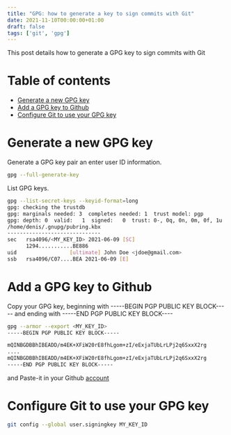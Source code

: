 ```yaml
---
title: "GPG: how to generate a key to sign commits with Git"
date: 2021-11-10T00:00:00+01:00
draft: false
tags: ['git', 'gpg']
---
```


This post details how to generate a GPG key to sign commits with Git

# Table of contents

* [Generate a new GPG key](#generate-a-new-gpg_key)
* [Add a GPG key to Github](#add-a-gpg-key-to-github)
* [Configure Git to use your GPG key](#configure-git-to-use-your-gpg-key)

# Generate a new GPG key

Generate a GPG key pair an enter user ID information.

```bash
gpg --full-generate-key
```

List GPG keys. 

```bash
gpg --list-secret-keys --keyid-format=long
gpg: checking the trustdb
gpg: marginals needed: 3  completes needed: 1  trust model: pgp
gpg: depth: 0  valid:   1  signed:   0  trust: 0-, 0q, 0n, 0m, 0f, 1u
/home/denis/.gnupg/pubring.kbx
------------------------------
sec   rsa4096/<MY_KEY_ID> 2021-06-09 [SC]
      1294...........BE886
uid                 [ultimate] John Doe <jdoe@gmail.com>
ssb   rsa4096/C07....BEA 2021-06-09 [E]
```

# Add a GPG key to Github

Copy your GPG key, beginning with -----BEGIN PGP PUBLIC KEY BLOCK----- and ending with -----END PGP PUBLIC KEY BLOCK----

```bash
gpg --armor --export <MY_KEY_ID>
-----BEGIN PGP PUBLIC KEY BLOCK-----

mQINBGDBBhIBEADD/m4EK+XFiW20rE8fhLgom+zI/eExjaTUbLrLPj2q6SxxX2rg
....
mQINBGDBBhIBEADD/m4EK+XFiW20rE8fhLgom+zI/eExjaTUbLrLPj2q6SxxX2rg
-----END PGP PUBLIC KEY BLOCK-----
```

and Paste-it in your Github [account](https://github.com/settings/keys)

# Configure Git to use your GPG key

```bash
git config --global user.signingkey MY_KEY_ID
```
